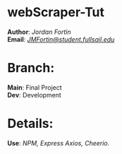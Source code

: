 
# webScraper-Tut





**Author**: *Jordan Fortin*  <br>
**Email**: *JMFortin@student.fullsail.edu* <br>



# Branch:

**Main**: Final Project <br>
**Dev**: Development<br>


# Details:

**Use**: *NPM, Express Axios, Cheerio.*




<br>


